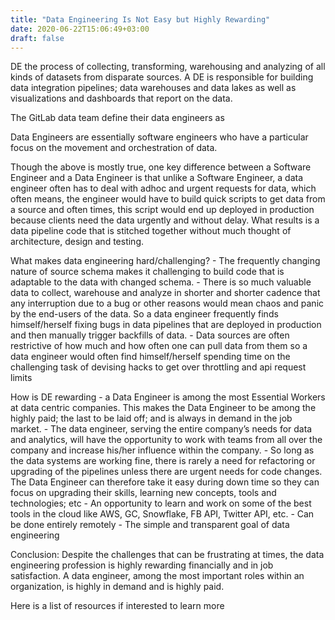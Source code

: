 ```yaml
---
title: "Data Engineering Is Not Easy but Highly Rewarding"
date: 2020-06-22T15:06:49+03:00
draft: false 
---
```


DE the process of collecting, transforming, warehousing and analyzing of all kinds of datasets from disparate sources. A DE is responsible for building data integration pipelines; data warehouses and data lakes as well as visualizations and dashboards that report on the data.

The GitLab data team define their data engineers as

Data Engineers are essentially software engineers who have a particular focus on the movement and orchestration of data.

Though the above is mostly true, one key difference between a Software Engineer and a Data Engineer is that unlike a Software Engineer, a data engineer often has to deal with adhoc and urgent requests for data, which often means, the engineer would have to build quick scripts to get data from a source and often times, this script would end up deployed in production because clients need the data urgently and without delay. What results is a data pipeline code that is stitched together without much thought of architecture, design and testing. 

What makes data engineering hard/challenging?
    - The frequently changing nature of source schema makes it challenging to build code that is adaptable to the data with changed schema. 
    - There is so much valuable data to collect, warehouse and analyze in shorter and shorter cadence that any interruption due to a bug or other reasons would mean chaos and panic by the end-users of the data. So a data engineer frequently finds himself/herself fixing bugs in data pipelines that are deployed in production and then manually trigger backfills of data.
    - Data sources are often restrictive of how much and how often one can pull data from them so a data engineer would often find himself/herself spending time on the challenging task of devising hacks to get over throttling and api request limits

How is DE rewarding
    - a Data Engineer is among the most Essential Workers at data centric companies. This makes the Data Engineer to be among the highly paid; the last to be laid off; and is always in demand in the job market.
    - The data engineer, serving the entire company’s needs for data and analytics, will have the opportunity to work with teams from all over the company and increase his/her influence within the company. 
    - So long as the data systems are working fine, there is rarely a need for refactoring or upgrading of the pipelines unless there are urgent needs for code changes. The Data Engineer can therefore take it easy during down time so they can focus on upgrading their skills, learning new concepts, tools and technologies; etc
    - An opportunity to learn and work on some of the best tools in the cloud like AWS, GC, Snowflake, FB API, Twitter API, etc. 
    - Can be done entirely remotely
    - The simple and transparent goal of data engineering

Conclusion:
    Despite the challenges that can be frustrating at times, the data engineering profession is highly rewarding financially and in job satisfaction. A data engineer, among the most important roles within an organization, is highly in demand and is highly paid. 

Here is a list of resources if interested to learn more

